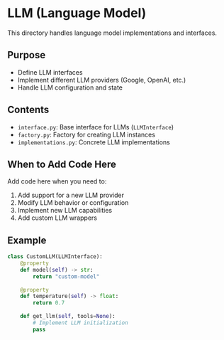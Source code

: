 # LLM (Language Model)

This directory handles language model implementations and interfaces.

## Purpose
- Define LLM interfaces
- Implement different LLM providers (Google, OpenAI, etc.)
- Handle LLM configuration and state

## Contents
- `interface.py`: Base interface for LLMs (`LLMInterface`)
- `factory.py`: Factory for creating LLM instances
- `implementations.py`: Concrete LLM implementations

## When to Add Code Here
Add code here when you need to:
1. Add support for a new LLM provider
2. Modify LLM behavior or configuration
3. Implement new LLM capabilities
4. Add custom LLM wrappers

## Example
```python
class CustomLLM(LLMInterface):
    @property
    def model(self) -> str:
        return "custom-model"
        
    @property
    def temperature(self) -> float:
        return 0.7
        
    def get_llm(self, tools=None):
        # Implement LLM initialization
        pass
```
